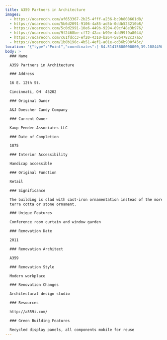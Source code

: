 ```yaml
---
title: A359 Partners in Architecture
images:
  - https://ucarecdn.com/af653367-2b25-4fff-a236-bc9b808661d8/
  - https://ucarecdn.com/5b6d2091-9106-4a85-ad5b-0ddb523210b8/
  - https://ucarecdn.com/5c0d2991-10e6-449b-9294-89cf48e3b976/
  - https://ucarecdn.com/9f2468be-cf72-42ac-b99e-4dd99f9a8044/
  - https://ucarecdn.com/c61fdcc3-ef20-4310-b264-58b4782c37a5/
  - https://ucarecdn.com/1b0b196c-4b51-4ef1-a01e-cd36b900f45c/
location: '{"type":"Point","coordinates":[-84.51415600000000,39.10844900000000]}'
body: >
  ### Name

  A359 Partners in Architecture

  ### Address

  16 E. 12th St.

  Cincinnati, OH  45202

  ### Original Owner

  A&J Doescher Candy Company

  ### Current Owner

  Kaup Pender Associates LLC

  ### Date of Completion

  1875

  ### Interior Accessibility

  Handicap accessible

  ### Original Function

  Retail

  ### Significance

  The building is clad with cast-iron ornamentation instead of the more common
  terra cotta or stone ornament.

  ### Unique Features

  Conference room curtain and window garden

  ### Renovation Date

  2011

  ### Renovation Architect

  A359

  ### Renovation Style

  Modern workplace

  ### Renovation Changes

  Architectural design studio

  ### Resources

  http://a359i.com/

  ### Green Building Features

  Recycled display panels, all components mobile for reuse
---
```

